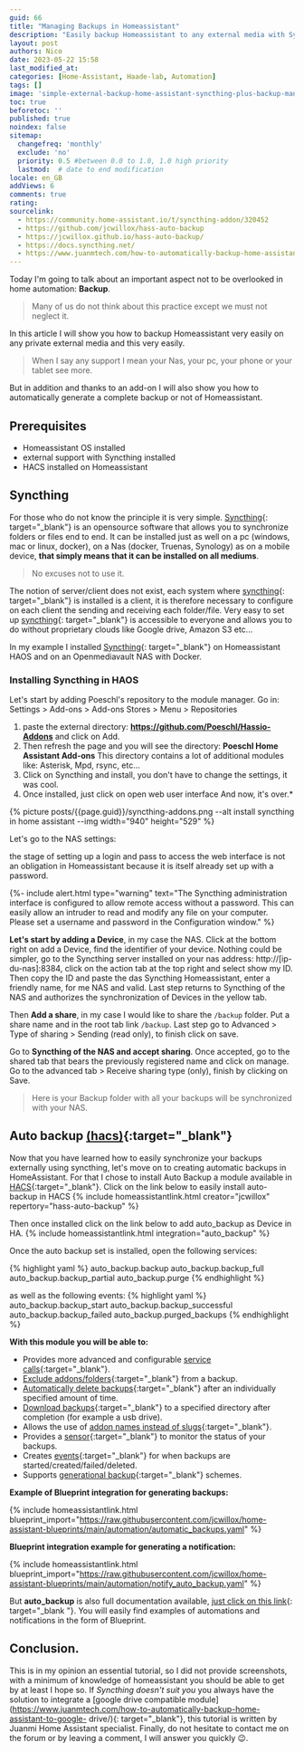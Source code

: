 ```yaml
---
guid: 66
title: "Managing Backups in Homeassistant"
description: "Easily backup Homeassistant to any external media with Syncthing and automate backup generation very easily in Homeassistant"
layout: post
authors: Nico
date: 2023-05-22 15:58
last_modified_at: 
categories: [Home-Assistant, Haade-lab, Automation]
tags: []
image: 'simple-external-backup-home-assistant-syncthing-plus-backup-management.png'
toc: true
beforetoc: ''
published: true
noindex: false
sitemap:
  changefreq: 'monthly'
  exclude: 'no'
  priority: 0.5 #between 0.0 to 1.0, 1.0 high priority
  lastmod:  # date to end modification
locale: en_GB
addViews: 6
comments: true
rating:  
sourcelink:
  - https://community.home-assistant.io/t/syncthing-addon/320452
  - https://github.com/jcwillox/hass-auto-backup
  - https://jcwillox.github.io/hass-auto-backup/
  - https://docs.syncthing.net/
  - https://www.juanmtech.com/how-to-automatically-backup-home-assistant-to-google-drive/
---
```


Today I'm going to talk about an important aspect not to be overlooked in home automation: **Backup**.
> Many of us do not think about this practice except we must not neglect it.

In this article I will show you how to backup Homeassistant very easily on any private external media and this very easily.
> When I say any support I mean your Nas, your pc, your phone or your tablet see more.

But in addition and thanks to an add-on I will also show you how to automatically generate a complete backup or not of Homeassistant.

## Prerequisites

- Homeassistant OS installed
- external support with Syncthing installed
- HACS installed on Homeassistant

## Syncthing

For those who do not know the principle it is very simple. [Syncthing](https://syncthing.net/){: target="_blank"} is an opensource software that allows you to synchronize folders or files end to end. It can be installed just as well on a pc (windows, mac or linux, docker), on a Nas (docker, Truenas, Synology) as on a mobile device, **that simply means that it can be installed on all mediums**.

> No excuses not to use it.

The notion of server/client does not exist, each system where [syncthing](https://syncthing.net/){: target="_blank"} is installed is a client, it is therefore necessary to configure on each client the sending and receiving each folder/file.
Very easy to set up [syncthing](https://syncthing.net/){: target="_blank"} is accessible to everyone and allows you to do without proprietary clouds like Google drive, Amazon S3 etc...

In my example I installed [Syncthing](https://syncthing.net/){: target="_blank"} on Homeassistant HAOS and on an Openmediavault NAS with Docker.

### Installing Syncthing in HAOS

Let's start by adding Poeschl's repository to the module manager.
Go in:
Settings > Add-ons > Add-ons Stores > Menu > Repositories
1. paste the external directory: **https://github.com/Poeschl/Hassio-Addons** and click on Add.
2. Then refresh the page and you will see the directory: **Poeschl Home Assistant Add-ons**
This directory contains a lot of additional modules like: Asterisk, Mpd, rsync, etc...
3. Click on Syncthing and install, you don't have to change the settings, it was cool.
4. Once installed, just click on open web user interface
And now, it's over.*

{% picture posts/{{page.guid}}/syncthing-addons.png --alt install syncthing in home assistant --img width="940" height="529" %}

Let's go to the NAS settings:

the stage of setting up a login and pass to access the web interface is not an obligation in Homeassistant because it is itself already set up with a password.

{%- include alert.html type="warning" text="The Syncthing administration interface is configured to allow remote access without a password. This can easily allow an intruder to read and modify any file on your computer. Please set a username and password in the Configuration window." %}

**Let's start by adding a Device**, in my case the NAS.
Click at the bottom right on add a Device, find the identifier of your device.
Nothing could be simpler, go to the Syncthing server installed on your nas address: http://[ip-du-nas]:8384, click on the action tab at the top right and select show my ID.
Then copy the ID and paste the das Syncthing Homeassistant, enter a friendly name, for me NAS and valid.
Last step returns to Syncthing of the NAS and authorizes the synchronization of Devices in the yellow tab.

Then **Add a share**, in my case I would like to share the ```/backup``` folder. Put a share name and in the root tab link ```/backup```. Last step go to Advanced > Type of sharing > Sending (read only), to finish click on save.

Go to **Syncthing of the NAS and accept sharing**. Once accepted, go to the shared tab that bears the previously registered name and click on manage. Go to the advanced tab > Receive sharing type (only), finish by clicking on Save.

> Here is your Backup folder with all your backups will be synchronized with your NAS.

## Auto backup [(hacs)](https://hacs.xyz/){:target="_blank"}

Now that you have learned how to easily synchronize your backups externally using syncthing, let's move on to creating automatic backups in HomeAssistant.
For that I chose to install Auto Backup a module available in [HACS](https://hacs.xyz/docs/setup/prerequisites){:target="_blank"}.
Click on the link below to easily install auto-backup in HACS
{% include homeassistantlink.html creator="jcwillox" repertory="hass-auto-backup" %}

Then once installed click on the link below to add auto_backup as Device in HA.
{% include homeassistantlink.html integration="auto_backup" %}

Once the auto backup set is installed, open the following services:

{% highlight yaml %}
auto_backup.backup
auto_backup.backup_full
auto_backup.backup_partial
auto_backup.purge
{% endhighlight %}

as well as the following events:
{% highlight yaml %}
auto_backup.backup_start
auto_backup.backup_successful
auto_backup.backup_failed
auto_backup.purged_backups
{% endhighlight %}

**With this module you will be able to:**

- Provides more advanced and configurable [service calls](https://jcwillox.github.io/hass-auto-backup/services/){:target="_blank"}.
- [Exclude addons/folders](https://jcwillox.github.io/hass-auto-backup/services/){:target="_blank"} from a backup.
- [Automatically delete backups](https://jcwillox.github.io/hass-auto-backup/services/#keep-days){:target="_blank"} after an individually specified amount of time.
- [Download backups](https://jcwillox.github.io/hass-auto-backup/services/#download-path){:target="_blank"} to a specified directory after completion (for example a usb drive).
- Allows the use of [addon names instead of slugs](https://jcwillox.github.io/hass-auto-backup/services/#addon-and-folder-names){:target="_blank"}.
- Provides a [sensor](https://jcwillox.github.io/hass-auto-backup/sensors/){:target="_blank"} to monitor the status of your backups.
- Creates [events](https://jcwillox.github.io/hass-auto-backup/events/){:target="_blank"} for when backups are started/created/failed/deleted.
- Supports [generational backup](https://jcwillox.github.io/hass-auto-backup/advanced-examples/#generational-backups){:target="_blank"} schemes.

**Example of Blueprint integration for generating backups:**

{% include homeassistantlink.html blueprint_import="https://raw.githubusercontent.com/jcwillox/home-assistant-blueprints/main/automation/automatic_backups.yaml" %}

**Blueprint integration example for generating a notification:**

{% include homeassistantlink.html blueprint_import="https://raw.githubusercontent.com/jcwillox/home-assistant-blueprints/main/automation/notify_auto_backup.yaml" %}

But **auto_backup** is also full documentation available, [just click on this link](https://jcwillox.github.io/hass-auto-backup/){: target="_blank "}.
You will easily find examples of automations and notifications in the form of Blueprint.

## Conclusion.

This is in my opinion an essential tutorial, so I did not provide screenshots, with a minimum of knowledge of homeassistant you should be able to get by at least I hope so. If *Syncthing doesn't suit you* you always have the solution to integrate a [google drive compatible module](https://www.juanmtech.com/how-to-automatically-backup-home-assistant-to-google- drive/){: target="_blank"}, this tutorial is written by Juanmi Home Assistant specialist. Finally, do not hesitate to contact me on the forum or by leaving a comment, I will answer you quickly 😉.
